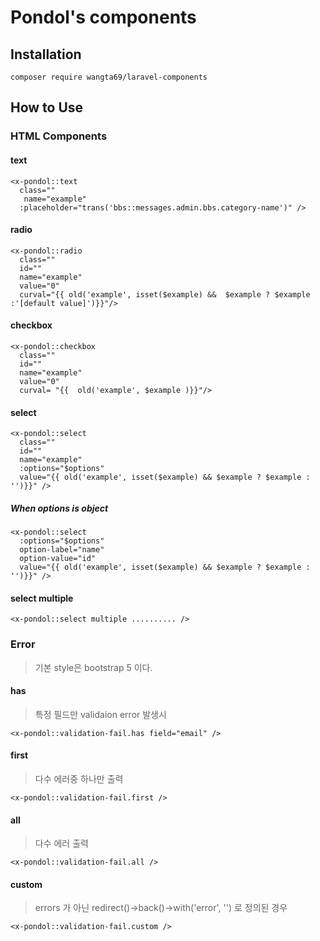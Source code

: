 # Pondol's components

## Installation
```
composer require wangta69/laravel-components
```

## How to Use
### HTML Components
#### text
```
<x-pondol::text 
  class="" 
   name="example"
  :placeholder="trans('bbs::messages.admin.bbs.category-name')" />
```

#### radio
```
<x-pondol::radio 
  class="" 
  id=""
  name="example" 
  value="0" 
  curval="{{ old('example', isset($example) &&  $example ? $example :'[default value]')}}"/>
```

#### checkbox
```
<x-pondol::checkbox 
  class="" 
  id=""
  name="example" 
  value="0" 
  curval= "{{  old('example', $example )}}"/>
```
#### select
```
<x-pondol::select 
  class="" 
  id="" 
  name="example" 
  :options="$options" 
  value="{{ old('example', isset($example) && $example ? $example : '')}}" />
```
##### When options is object
```
<x-pondol::select 
  :options="$options" 
  option-label="name" 
  option-value="id"
  value="{{ old('example', isset($example) && $example ? $example : '')}}" />
```

#### select multiple
```
<x-pondol::select multiple .......... />
```

### Error
> 기본 style은 bootstrap 5 이다.
#### has
> 특정 필드만 validaion error 발생시
```
<x-pondol::validation-fail.has field="email" />
```
#### first
> 다수 에러중 하나만 출력
```
<x-pondol::validation-fail.first />
```
#### all
> 다수 에러 출력
```
<x-pondol::validation-fail.all />
```
#### custom
> errors 가 아닌 redirect()->back()->with('error', '') 로 정의된 경우
```
<x-pondol::validation-fail.custom />
```

